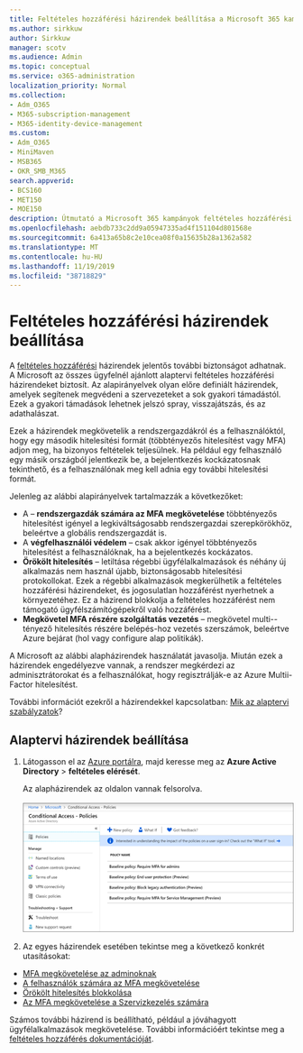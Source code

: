 ```yaml
---
title: Feltételes hozzáférési házirendek beállítása a Microsoft 365 kampányhoz
ms.author: sirkkuw
author: Sirkkuw
manager: scotv
ms.audience: Admin
ms.topic: conceptual
ms.service: o365-administration
localization_priority: Normal
ms.collection:
- Adm_O365
- M365-subscription-management
- M365-identity-device-management
ms.custom:
- Adm_O365
- MiniMaven
- MSB365
- OKR_SMB_M365
search.appverid:
- BCS160
- MET150
- MOE150
description: Útmutató a Microsoft 365 kampányok feltételes hozzáférési házirendjeinek beállításához.
ms.openlocfilehash: aebdb733c2dd9a05947335ad4f151104d801568e
ms.sourcegitcommit: 6a413a65b8c2e10cea08f0a15635b28a1362a582
ms.translationtype: MT
ms.contentlocale: hu-HU
ms.lasthandoff: 11/19/2019
ms.locfileid: "38718829"
---
```

# <a name="set-up-conditional-access-policies"></a>Feltételes hozzáférési házirendek beállítása

A [feltételes hozzáférési](https://docs.microsoft.com/azure/active-directory/conditional-access/overview) házirendek jelentős további biztonságot adhatnak. A Microsoft az összes ügyfelnél ajánlott alaptervi feltételes hozzáférési házirendeket biztosít. Az alapirányelvek olyan előre definiált házirendek, amelyek segítenek megvédeni a szervezeteket a sok gyakori támadástól. Ezek a gyakori támadások lehetnek jelszó spray, visszajátszás, és az adathalászat.

Ezek a házirendek megkövetelik a rendszergazdákról és a felhasználóktól, hogy egy második hitelesítési formát (többtényezős hitelesítést vagy MFA) adjon meg, ha bizonyos feltételek teljesülnek. Ha például egy felhasználó egy másik országból jelentkezik be, a bejelentkezés kockázatosnak tekinthető, és a felhasználónak meg kell adnia egy további hitelesítési formát. 

Jelenleg az alábbi alapirányelvek tartalmazzák a következőket:
- A &ndash; **rendszergazdák számára az MFA megkövetelése** többtényezős hitelesítést igényel a legkiváltságosabb rendszergazdai szerepkörökhöz, beleértve a globális rendszergazdát is.
- A **végfelhasználói védelem** &ndash; csak akkor igényel többtényezős hitelesítést a felhasználóknak, ha a bejelentkezés kockázatos. 
- **Örökölt hitelesítés** &ndash; letiltása régebbi ügyfélalkalmazások és néhány új alkalmazás nem használ újabb, biztonságosabb hitelesítési protokollokat. Ezek a régebbi alkalmazások megkerülhetik a feltételes hozzáférési házirendeket, és jogosulatlan hozzáférést nyerhetnek a környezetéhez. Ez a házirend blokkolja a feltételes hozzáférést nem támogató ügyfélszámítógépekről való hozzáférést. 
- **Megkövetel MFA részére szolgáltatás vezetés** &ndash; megkövetel multi--tényező hitelesítés részére belépés-hoz vezetés szerszámok, beleértve Azure bejárat (hol vagy configure alap politikák). 

A Microsoft az alábbi alapházirendek használatát javasolja. Miután ezek a házirendek engedélyezve vannak, a rendszer megkérdezi az adminisztrátorokat és a felhasználókat, hogy regisztrálják-e az Azure Multii-Factor hitelesítést.

További információt ezekről a házirendekkel kapcsolatban: [Mik az alaptervi szabályzatok](https://docs.microsoft.com/azure/active-directory/conditional-access/concept-baseline-protection)?


## <a name="set-up-baseline-policies"></a>Alaptervi házirendek beállítása

1. Látogasson el az [Azure portálra](https://portal.azure.com), majd keresse meg az **Azure Active Directory** \> **feltételes elérését**.
    
    Az alapházirendek az oldalon vannak felsorolva. <br/> <br/>
    ![A feltételes hozzáférésű alaptervi házirendeket tartalmazó lap.](media/baslinepolicies.png)
1. Az egyes házirendek esetében tekintse meg a következő konkrét utasításokat:

  - [MFA megkövetelése az adminoknak](https://docs.microsoft.com/azure/active-directory/conditional-access/howto-baseline-protect-administrators)
- [A felhasználók számára az MFA megkövetelése](https://docs.microsoft.com/azure/active-directory/conditional-access/howto-baseline-protect-end-users)  
 - [Örökölt hitelesítés blokkolása](https://docs.microsoft.com/azure/active-directory/conditional-access/howto-baseline-protect-legacy-auth)
  - [Az MFA megkövetelése a Szervizkezelés számára](https://docs.microsoft.com/azure/active-directory/conditional-access/howto-baseline-protect-azure)

Számos további házirend is beállítható, például a jóváhagyott ügyfélalkalmazások megkövetelése. További információért tekintse meg a [feltételes hozzáférés dokumentációját](https://docs.microsoft.com/azure/active-directory/conditional-access/).
